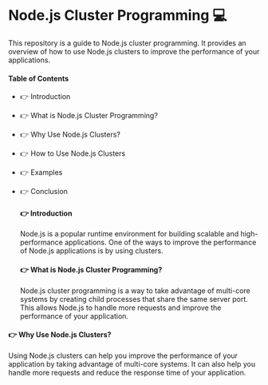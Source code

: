 # Node.js Cluster Programming 💻

This repository is a guide to Node.js cluster programming. It provides an overview of how to use Node.js clusters to improve the performance of your applications.

#### Table of Contents
- 👉 Introduction
- 👉 What is Node.js Cluster Programming?
- 👉 Why Use Node.js Clusters?
- 👉 How to Use Node.js Clusters
- 👉 Examples
- 👉 Conclusion

  #### 👉 Introduction 
  Node.js is a popular runtime environment for building scalable and high-performance applications. One of the ways to improve the performance of Node.js applications is by using clusters.

  #### 👉 What is Node.js Cluster Programming?
  Node.js cluster programming is a way to take advantage of multi-core systems by creating child processes that share the same server port. This allows Node.js to handle more requests and    improve the performance of your application.

#### 👉 Why Use Node.js Clusters?
Using Node.js clusters can help you improve the performance of your application by taking advantage of multi-core systems. It can also help you handle more requests and reduce the response time of your application.
